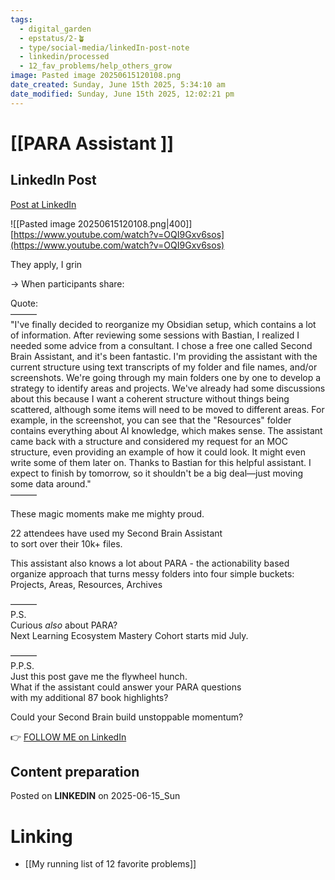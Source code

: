 ```yaml
---
tags:
  - digital_garden
  - epstatus/2-🪴
  - type/social-media/linkedIn-post-note
  - linkedin/processed
  - 12_fav_problems/help_others_grow
image: Pasted image 20250615120108.png
date_created: Sunday, June 15th 2025, 5:34:10 am
date_modified: Sunday, June 15th 2025, 12:02:21 pm
---
```

# [[PARA Assistant ]]

## LinkedIn Post

[Post at LinkedIn](https://www.linkedin.com/posts/sebastiankamilli_they-apply-i-grin-when-participants-share-activity-7339891699093020672-tqM_?utm_source=share&utm_medium=member_desktop&rcm=ACoAAA1M1pkBgWCYPhT45EpfLiHzViQqRWNCIv4)

![[Pasted image 20250615120108.png|400]]
[https://www.youtube.com/watch?v=OQI9Gxv6sos](https://www.youtube.com/watch?v=OQI9Gxv6sos)

They apply, I grin  
  
→ When participants share:  
  
Quote:  
———  
"I've finally decided to reorganize my Obsidian setup, which contains a lot of information. After reviewing some sessions with Bastian, I realized I needed some advice from a consultant. I chose a free one called Second Brain Assistant, and it's been fantastic. I'm providing the assistant with the current structure using text transcripts of my folder and file names, and/or screenshots. We're going through my main folders one by one to develop a strategy to identify areas and projects. We've already had some discussions about this because I want a coherent structure without things being scattered, although some items will need to be moved to different areas. For example, in the screenshot, you can see that the "Resources" folder contains everything about AI knowledge, which makes sense. The assistant came back with a structure and considered my request for an MOC structure, even providing an example of how it could look. It might even write some of them later on. Thanks to Bastian for this helpful assistant. I expect to finish by tomorrow, so it shouldn't be a big deal—just moving some data around."  
———  

These magic moments make me mighty proud.  

22 attendees have used my Second Brain Assistant  
to sort over their 10k+ files.  
  
This assistant also knows a lot about PARA - the actionability based organize approach that turns messy folders into four simple buckets: Projects, Areas, Resources, Archives  
  
———  
P.S.  
Curious _also_ about PARA?  
Next Learning Ecosystem Mastery Cohort starts mid July.  
  
———  
P.P.S.  
Just this post gave me the flywheel hunch.  
What if the assistant could answer your PARA questions  
with my additional 87 book highlights?  
  
Could your Second Brain build unstoppable momentum?

👉 [FOLLOW ME on LinkedIn](https://www.linkedin.com/comm/mynetwork/discovery-see-all?usecase=PEOPLE_FOLLOWS&followMember=sebastiankamilli)

## Content preparation

Posted on **LINKEDIN** on 2025-06-15_Sun

# Linking

+ [[My running list of 12 favorite problems]]